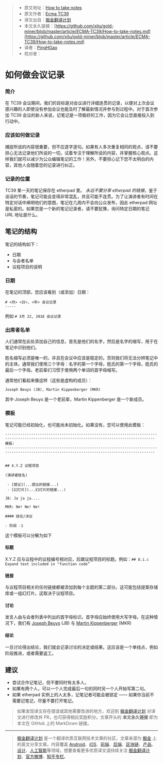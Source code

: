 > * 原文地址：[How to take notes](https://github.com/tc39/how-we-work/blob/master/how-to-take-notes.md)
> * 原文作者：[Ecma TC39](https://github.com/tc39/how-we-work)
> * 译文出自：[掘金翻译计划](https://github.com/xitu/gold-miner)
> * 本文永久链接：[https://github.com/xitu/gold-miner/blob/master/article/ECMA-TC39/How-to-take-notes.md](https://github.com/xitu/gold-miner/blob/master/article/ECMA-TC39/How-to-take-notes.md)
> * 译者：[PingHGao](https://github.com/PingHGao)
> * 校对者：

# 如何做会议记录

### 简介

在 TC39 会议期间，我们的目标是对会议进行详细连贯的记录，以便对上次会议感兴趣的人即使没有参加会议也能及时了解最新情况并参与到过程中。对于首次参加 TC39 会议的新人来说，记笔记是一项极好的工作，因为它会让您直接投入到行动中。

### 应该如何做记录

捕捉所说的内容很重要，但不应逐字逐句。如果有人多次重复相同的观点，请不要担心无法记录他们所说的一切。试着专注于理解所说的内容，并掌握核心观点。这样我们就可以减少为公众编辑笔记的工作！另外，不要担心记下您不太明白的内容，其他人会随着您的记录进行纠正。

### 记录的位置

TC39 某一天的笔记保存在 etherpad 里。 *永远不要分享 etherpad 的链接*。鉴于谈话的节奏，笔记可能会变得非常混乱，并且可能不连贯。为了让演讲者有时间在特定对话中阐明他们的意图，笔记在几周内不会向公众发布，因此 etherpad 网址是私密的。如果您是一个新的笔记记录者，请不要犹豫，询问特定日期的笔记 URL 地址是什么。

## 笔记的结构

笔记的结构如下：
- 日期
- 与会者名单
- 议程项目的说明

### 日期

在笔记的顶部，您应该看到（或添加）日期：

```
# <月> <日>, <年> 会议记录
-----
```

例如 `# 3月 22, 2018 会议记录`

### 出席者名单


人们通常在此处添加自己的信息，首先是他们的名字，然后是名字的缩写，用于在笔记中识别他们。

姓名缩写必须是唯一的，并且在会议中应该是稳定的。否则我们将无法分辨笔记中的主体。通常我们使用三个字母：名字的第一个字母，姓氏的第一个字母，姓氏的最后一个字母。老前辈们习惯于使用两个单词的首字母缩写。

通常他们看起来像这样（这些是虚构的成员）：

```
Joseph Beuys (JB), Martin Kippenberger (MKR)
```
其中 Joseph Beuys 是一个老前辈，Martin Kippenberger 是一个新成员。

### 模板

笔记可能已经初始化，也可能尚未初始化。如果没有，您可以使用此模板：


```
-------------------------------------------------------------------------------------------------------------------------------------------
模板:
-------------------------------------------------------------------------------------------------------------------------------------------
    
    
## X.Y.Z 议程项目
 
(演讲者姓名)
 
 - [提议](...提议的链接...)
 - [幻灯片](...幻灯片的链接...)
 
JB: Ja ja ja....
 
MKR: Ne! Ne! Ne!
 
#### 结论/决议
 
- 阶段 -1 
```

这个模板可以分解为如下

#### 标题

X.Y.Z 应与议程中的议程编号相对应，后跟议程项目的标题。例如：`## 8.i.c Expand text included in "function code”`

#### 链接

与议程项目相关的任何链接都被添加到每个主题的第二部分。这可能包括提案存储库或一组幻灯片。这取决于议程项目。

#### 讨论

发言人由与会者列表中列出的首字母标识。首字母应始终使用大写字母。在这种情况下，我们有 [Joseph Beuys](https://www.youtube.com/watch?v=py_uEHL-la4) (JB) 与 [Martin Kippenberger](https://www.youtube.com/watch?v=MJxktqTgRlM) (MKR)

#### 结论

一旦讨论得出结论，我们就会记录讨论的决定或结果。这应该是一个单线点，例如阶段推进，或者需要返工。

## 建议

- 尝试合作记笔记，但不要同时有太多人。
- 如果有两个人，可以一个人完成最后一句的同时另一个人开始写第二句。
- 如果 etherpad 实例上的人太多，记笔记者可能会被锁定 —— 如果你当前不需要记笔记，尽量不要打开笔记。

> 如果发现译文存在错误或其他需要改进的地方，欢迎到 [掘金翻译计划](https://github.com/xitu/gold-miner) 对译文进行修改并 PR，也可获得相应奖励积分。文章开头的 **本文永久链接** 即为本文在 GitHub 上的 MarkDown 链接。

---

> [掘金翻译计划](https://github.com/xitu/gold-miner) 是一个翻译优质互联网技术文章的社区，文章来源为 [掘金](https://juejin.im) 上的英文分享文章。内容覆盖 [Android](https://github.com/xitu/gold-miner#android)、[iOS](https://github.com/xitu/gold-miner#ios)、[前端](https://github.com/xitu/gold-miner#前端)、[后端](https://github.com/xitu/gold-miner#后端)、[区块链](https://github.com/xitu/gold-miner#区块链)、[产品](https://github.com/xitu/gold-miner#产品)、[设计](https://github.com/xitu/gold-miner#设计)、[人工智能](https://github.com/xitu/gold-miner#人工智能)等领域，想要查看更多优质译文请持续关注 [掘金翻译计划](https://github.com/xitu/gold-miner)、[官方微博](http://weibo.com/juejinfanyi)、[知乎专栏](https://zhuanlan.zhihu.com/juejinfanyi)。
